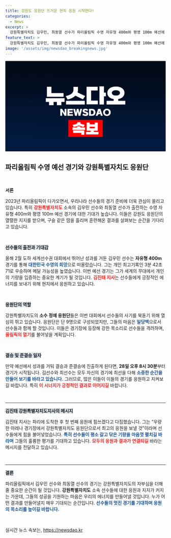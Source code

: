```yaml
---
title: 강원도 응원단 뜨거운 현지 응원 시작한다!
categories:
  - News
excerpt: >
  강원특별자치도 김우민, 최동열 선수가 파리올림픽 수영 자유형 400m와 평영 100m 예선에 출전합니다. 김진태 도지사가 현지에서 힘찬 응원을 보내며, 메달 획득 기대감이 고조되고 있습니다.
feature_text: >
  강원특별자치도 김우민, 최동열 선수가 파리올림픽 수영 자유형 400m와 평영 100m 예선에 출전합니다. 김진태 도지사가 현지에서 힘찬 응원을 보내며, 메달 획득 기대감이 고조되고 있습니다.
image: '/assets/img/newsdao_breakingnews.jpg'
---
```


<p><img src="/assets/img/newsdao_breakingnews.jpg" alt="bookingtag 속보" /></p>

<h2 data-ke-size="size26">파리올림픽 수영 예선 경기와 강원특별자치도 응원단</h2>

<p data-ke-size="size16">&nbsp;</p>

<p><strong>서론</strong></p>

<p data-ke-size="size16">2023년 파리올림픽이 다가오면서, 우리나라 선수들의 경기 준비에 더욱 관심이 쏠리고 있습니다. 특히 <b><span style="color: #ee2323;">강원특별자치도</span></b> 소속의 김우민 선수와 최동열 선수가 출전하는 수영 자유형 400m와 평영 100m 예선 경기에 대한 기대가 높습니다. 이들은 강원도 응원단의 열렬한 지지를 받으며, 구슬 같은 땀을 흘리며 훈련해온 결과를 살펴보는 순간을 기다리고 있습니다.</p>

<p data-ke-size="size16">&nbsp;</p>

<p><b><span style="background-color: #21538527;">선수들의 출전과 기대감</span></b></p>

<p data-ke-size="size16">올해 2월 도하 세계선수권 대회에서 뛰어난 성과를 거둔 김우민 선수는 <b>자유형 400m</b> 경기를 통해 <b><span style="color: #1a5490;">대한민국 수영의 희망</span></b>으로 떠올랐습니다. 그는 개인 최고기록인 3분 42초 71로 우승하며 메달 가능성을 높였습니다. 이번 예선 경기는 그가 세계의 무대에서 개인의 기량을 입증하는 중요한 계기가 될 것입니다. <b><span style="color: #ee2323;">김진태 지사</span></b>는 선수들에게 긍정적인 에너지를 보내기 위해 현지에서 응원하고 있습니다.</p>

<p data-ke-size="size16">&nbsp;</p>

<p><b><span style="background-color: #21538527;">응원단의 역할</span></b></p>

<p data-ke-size="size16">강원특별자치도의 <b>소수 정예 응원단</b>들은 이번 대회에서 선수들의 사기를 북돋기 위해 열심히 뛰고 있습니다. 응원단은 단 9명으로 구성되었지만, 그들의 마음은 <b><span style="color: #1a5490;">일당백</span></b>으로서 선수들과 함께 할 것입니다. 이들은 경기장에 등장해 강한 목소리로 선수들을 격려하며, <b><span style="color: #ee2323;">올림픽의 열기</span></b>를 불어넣을 계획입니다.</p>

<p data-ke-size="size16">&nbsp;</p>

<p><b><span style="background-color: #21538527;">결승 및 준결승 일자</span></b></p>

<p data-ke-size="size16">만약 예선에서 성과를 거둬 결승과 준결승에 진출하게 된다면, <b>28일 오후 8시 30분</b>부터 경기가 시작됩니다. 김선수와 최선수는 모두 자신의 경기에 최선을 다해 <b><span style="color: #1a5490;">소중한 순간을 만들어 보기를 바라고 있습니다.</span></b> 그러므로, 많은 이들이 이들의 경기를 응원하고 지켜보길 바랍니다. 특히 <b><span style="color: #ee2323;">이 시너지가 긍정적인 결과로 이어지길</span></b> 바랍니다.</p>

<p data-ke-size="size16">&nbsp;</p>

<hr>

<p><b><span style="background-color: #21538527;">김진태 강원특별자치도지사의 메시지</span></b></p>

<p data-ke-size="size16">김진태 지사는 파리에 도착한 후 첫 번째 응원에 힘쓰겠다고 다짐했습니다. 그는 “우량한 아레나 경기장에서 강원특별자치도 응원단으로서 최고의 응원을 보낼 것”이라며 선수들에게 힘을 불어넣었습니다. <b><span style="color: #1a5490;">특히 선수들이 평소 갈고 닦은 기량을 마음껏 펼치길 바라며</span></b> 그들의 훌륭한 평가를 기대하고 있습니다. <b><span style="color: #ee2323;">모두의 응원과 결과가 연결되길</span></b> 바라는 메시지를 전달하고 있습니다.</p>

<p data-ke-size="size16">&nbsp;</p>

<hr>

<p><b><span style="background-color: #21538527;">결론</span></b></p>

<p data-ke-size="size16">파리올림픽에서 김우민 선수와 최동열 선수의 경기는 강원특별자치도의 자부심을 더해줄 중요한 순간이 될 것입니다. <b>강원특별자치도</b> 소속 선수들에 대한 응원과 지지가 커지는 가운데, 그들의 성공을 기원하는 마음은 우리의 에너지를 만들어낼 것입니다. 누가 어떤 결과를 만들어낼지 매우 기대되는 순간입니다. <b><span style="color: #1a5490;">선수들의 멋진 경기를 기대하며 응원의 목소리를 높이길 바랍니다.</span></b> </p>

<p data-ke-size="size16">&nbsp;</p>
실시간 뉴스 속보는, <a href="https://newsdao.kr" rel="dofollow">https://newsdao.kr</a>


